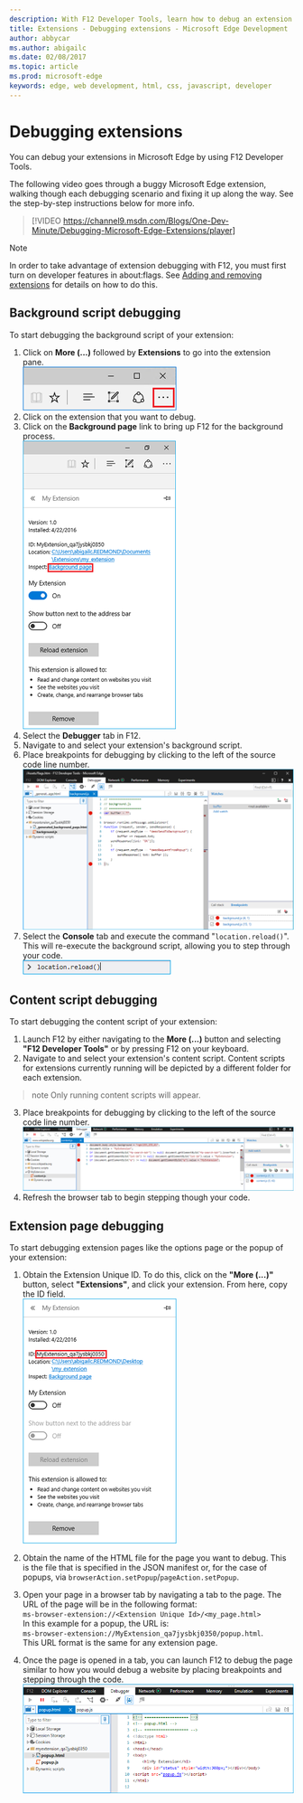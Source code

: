 ```yaml
---
description: With F12 Developer Tools, learn how to debug an extension's background script, content scripts, and extension pages.
title: Extensions - Debugging extensions - Microsoft Edge Development
author: abbycar
ms.author: abigailc
ms.date: 02/08/2017
ms.topic: article
ms.prod: microsoft-edge
keywords: edge, web development, html, css, javascript, developer
---
```


# Debugging extensions

You can debug your extensions in Microsoft Edge by using F12 Developer Tools.

The following video goes through a buggy Microsoft Edge extension, walking though each debugging scenario and fixing it up along the way. See the step-by-step instructions below for more info.

> [!VIDEO https://channel9.msdn.com/Blogs/One-Dev-Minute/Debugging-Microsoft-Edge-Extensions/player]


> [!NOTE]
> In order to take advantage of extension debugging with F12, you must first turn on developer features in about:flags. See [Adding and removing extensions](./adding-and-removing-extensions.md) for details on how to do this.


## Background script debugging
To start debugging the background script of your extension:

1. Click on **More (...)** followed by **Extensions** to go into the extension pane.  
 ![more button](./../media/morebutton.png)
2. Click on the extension that you want to debug.
3. Click on the **Background page** link to bring up F12 for the background process.  
 ![selected extension view of options with inspect link](./../media/debug-inspect.png)
4. Select the **Debugger** tab in F12.
5. Navigate to and select your extension's background script.
6. Place breakpoints for debugging by clicking to the left of the source code line number.  
 ![f12 console showing background script with break points](./../media/debug-f12-background.png)
7. Select the **Console** tab and execute the command "`location.reload()`". This will re-execute the background script, allowing you to step through your code.  
 ![console with location.reload entered](./../media/debug-f12-background-console.png)


## Content script debugging
To start debugging the content script of your extension:

1. Launch F12 by either navigating to the **More (...)** button and selecting **"F12 Developer Tools"** or by pressing F12 on your keyboard.
2. Navigate to and select your extension's content script. Content scripts for extensions currently running will be depicted by a different folder for each extension.

 >note Only running content scripts will appear.

3. Place breakpoints for debugging by clicking to the left of the source code line number.  
 ![f12 with content script being debugged](./../media/debug-content-f12.png)
4. Refresh the browser tab to begin stepping though your code.




## Extension page debugging
To start debugging extension pages like the options page or the popup of your extension:

1. Obtain the Extension Unique ID. To do this, click on the **"More (...)"** button, select **"Extensions"**, and click your extension. From here, copy the ID field.  
 ![unique id of extension](./../media/debug-popup-id.png)
2. Obtain the name of the HTML file for the page you want to debug. This is the file that is specified in the JSON manifest or, for the case of popups, via `browserAction.setPopup`/`pageAction.setPopup`.

3. Open your page in a browser tab by navigating a tab to the page. The URL of the page will be in the following format: <br/>
`ms-browser-extension://<Extension Unique Id>/<my_page.html>`<br/>
In this example for a popup, the URL is:<br/>`ms-browser-extension://MyExtension_qa7jysbkj0350/popup.html`. <br/>This URL format is the same for any extension page.

4. Once the page is opened in a tab, you can launch F12 to debug the page similar to how you would debug a website by placing breakpoints and stepping through the code.  
 ![popup debugging with f12](./../media/debug-popup-f12.png)
